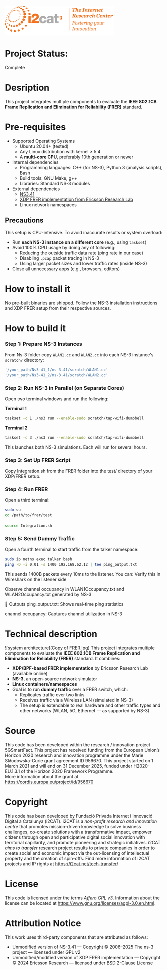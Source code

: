 ![i2CAT Logo](Fundacio-Privada-I2CAT.png)



# Project Status: 
Complete

# Desription
This project integrates multiple components to evaluate the **IEEE 802.1CB Frame Replication and Elimination for Reliability (FRER)** standard. 


# Pre-requisites
- Supported Operating Systems
  - Ubuntu 20.04+ (tested)
  - Any Linux distribution with kernel ≥ 5.4
  - A **multi-core CPU**, preferably 10th generation or newer
- Internal dependencies
  - Programming languages: C++ (for NS-3), Python 3 (analysis scripts), Bash
  - Build tools: GNU Make, g++
  - Libraries: Standard NS-3 modules
- External dependencies
  - [NS3.41](https://www.nsnam.org/)
  - [XDP FRER implementation from Ericsson Research Lab](https://github.com/EricssonResearch/xdpfrer)
  - Linux network namespaces



##  Precautions

This setup is CPU-intensive. To avoid inaccurate results or system overload:

- Run **each NS-3 instance on a different core** (e.g., using `taskset`)
- Avoid 100% CPU usage by doing any of following:
  - Reducing the outside traffic data rate (ping rate in our case)
  - Disabling `.pcap` packet tracing in NS-3
  - Using larger packet sizes and lower traffic rates (inside NS-3)
- Close all unnecessary apps (e.g., browsers, editors)


# How to install it 
No pre-built binaries are shipped. Follow the NS-3 installation instructions and XDP FRER setup from their respective sources.

# How to build it

### Step 1: Prepare NS-3 Instances

From Ns-3 folder copy `WLAN1.cc` and `WLAN2.cc` into each NS-3 instance's `scratch/` directory:

```bash
'/your_path/Ns3-41_1/ns-3.41/scratch/WLAN1.cc'
'/your_path/Ns3-41_2/ns-3.41/scratch/WLAN2.cc'
```


### Step 2: Run NS-3 in Parallel (on Separate Cores)
Open two terminal windows and run the following:

**Terminal 1**
```bash
taskset -c 1 ./ns3 run --enable-sudo scratch/tap-wifi-dumbbell
```

**Terminal 2**
```bash
taskset -c 3 ./ns3 run --enable-sudo scratch/tap-wifi-dumbbell
```
This launches both NS-3 simulations. Each will run for several hours.


### Step 3: Set Up FRER Script
Copy Integration.sh from the FRER folder into the test/ directory of your XDP/FRER setup.



### Step 4: Run FRER
Open a third terminal:

```bash
sudo su
cd /path/to/frer/test

source Integration.sh

```

### Step 5: Send Dummy Traffic
Open a fourth terminal to start traffic from the talker namespace:

```bash
sudo ip netns exec talker bash
ping -D -i 0.01 -s 1400 192.168.62.12 | tee ping_output.txt
```


This sends 1400B packets every 10ms to the listener. You can:
Verify this in Wireshark on the listener side

Observe channel occupancy in WLAN1Occupancy.txt and WLAN2Occupancy.txt  generated by NS-3


📂 Outputs
ping_output.txt: Shows real-time ping statistics

channel occupancy: Captures channel utilization in NS-3





# Technical description 
![system architecture](Copy of FRER.jpg)
This project integrates multiple components to evaluate the **IEEE 802.1CB Frame Replication and Elimination for Reliability (FRER)** standard. It combines:

- **XDP/BPF-based FRER implementation** by Ericsson Research Lab (available online)
- **NS-3**, an open-source network simulator
- **Linux containers/namespaces**
- Goal is to run **dummy traffic** over a FRER switch, which:
  -  Replicates traffic over two links
  -  Receives traffic via a Wireless LAN (simulated in NS-3)
  -  The setup is extendable to real hardware and other traffic types and other networks (WLAN, 5G, Ethernet — as supported by NS-3)


# Source
This code has been developed within the research / innovation project 5GSmartFact. This project has received funding from the European Union’s Horizon 2020 research and innovation programme under the Marie Skłodowska-Curie grant agreement ID 956670. This project started on 1 March 2021 and will end on 31 December 2025, funded under H2020-EU.1.3.1 of the Horizon 2020 Framework Programme.  
More information about the grant at https://cordis.europa.eu/project/id/956670


# Copyright
This code has been developed by Fundació Privada Internet i Innovació Digital a Catalunya (i2CAT). i2CAT is a *non-profit research and innovation centre* that  promotes mission-driven knowledge to solve business challenges, co-create solutions with a transformative impact, empower citizens through open and participative digital social innovation with territorial capillarity, and promote pioneering and strategic initiatives.
i2CAT *aims to transfer* research project results to private companies in order to create social and economic impact via the out-licensing of intellectual property and the creation of spin-offs.
Find more information of i2CAT projects and IP rights at https://i2cat.net/tech-transfer/


# License
This code is licensed under the terms *Affero GPL v3*. Information about the license can be located at https://www.gnu.org/licenses/agpl-3.0.en.html.

# Attribution Notice
This work uses third-party components that are attributed as follows:

* Unmodified version of NS-3.41 — Copyright © 2006–2025 The ns-3 project — licensed under GPL v2
* Unmodified/modified version of XDP FRER implementation — Copyright © 2024 Ericsson Research — licensed under BSD 2-Clause License



